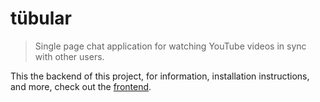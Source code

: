 # tübular
> Single page chat application for watching YouTube videos in sync with other users.

This the backend of this project, for information, installation instructions, and more, check out the [frontend](https://github.com/gothfemme/mod-3-final-project-frontend/).
